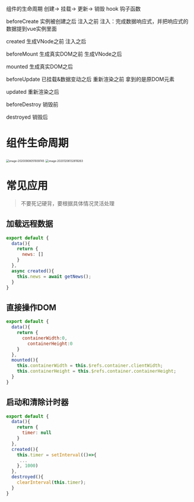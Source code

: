 组件的生命周期
创建-> 挂载-> 更新-> 销毁
hook 钩子函数 

beforeCreate    实例被创建之后 注入之前
注入：完成数据响应式，并把响应式的数据提到vue实例里面

created         生成VNode之前 注入之后

beforeMount     生成真实DOM之前 生成VNode之后

mounted         生成真实DOM之后

beforeUpdate    已挂载&数据变动之后 重新渲染之前 拿到的是原DOM元素

updated         重新渲染之后

beforeDestroy   销毁前

destroyed       销毁后

# 组件生命周期

<img src="http://mdrs.yuanjin.tech/img/20200908051939.png" alt="image-20200908051939745" style="zoom:50%;" />

<img src="http://mdrs.yuanjin.tech/img/20201206132819.png" alt="image-20201206132819263" style="zoom:50%;" />

# 常见应用

> 不要死记硬背，要根据具体情况灵活处理

## 加载远程数据

```js
export default {
  data(){
    return {
      news: []
    }
  },
  async created(){
    this.news = await getNews();
  }
}
```

## 直接操作DOM

```js
export default {
  data(){
    return {
      containerWidth:0,
    	containerHeight:0
    }
  },
  mounted(){
    this.containerWidth = this.$refs.container.clientWidth;
    this.containerHeight = this.$refs.container.containerHeight;
  }
}
```

## 启动和清除计时器

```js
export default {
  data(){
    return {
      timer: null
    }
  },
  created(){
    this.timer = setInterval(()=>{
     ... 
    }, 1000)
  },
  destroyed(){
    clearInterval(this.timer);               
  }
}
```

